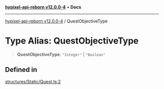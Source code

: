 [**hypixel-api-reborn v12.0.0-4**](../README.md) • **Docs**

***

[hypixel-api-reborn v12.0.0-4](../globals.md) / QuestObjectiveType

# Type Alias: QuestObjectiveType

> **QuestObjectiveType**: `"Integer"` \| `"Boolean"`

## Defined in

[structures/Static/Quest.ts:2](https://github.com/Kathund/REBORN-docs-TEST/blob/1c14a4fa83649d1c26475bdd62d394bf5095b016/src/structures/Static/Quest.ts#L2)
